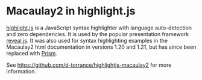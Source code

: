 Macaulay2 in highlight.js
=========================

[highlight.js](https://highlightjs.org/) is a JavaScript syntax highlighter
with language auto-detection and zero dependencies.  It is used by the popular
presentation framework [reveal.js](https://revealjs.com/).  It was also used
for syntax highlighting examples in the Macaulay2 html documentation in
versions 1.20 and 1.21, but has since been replaced with
[Prism](https://prismjs.com/).

See https://github.com/d-torrance/highlightjs-macaulay2 for more information.
